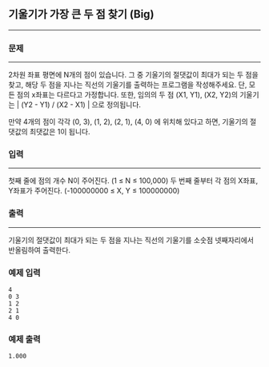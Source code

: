## 기울기가 가장 큰 두 점 찾기 (Big)
***
### 문제
***
2차원 좌표 평면에 N개의 점이 있습니다. 그 중 기울기의 절댓값이 최대가 되는 두 점을 찾고, 해당 두 점을 지나는 직선의 기울기를 출력하는 프로그램을 작성해주세요. 단, 모든 점의 x좌표는 다르다고 가정합니다. 또한, 임의의 두 점 (X1, Y1), (X2, Y2)의 기울기는 | (Y2 - Y1) / (X2 - X1) | 으로 정의됩니다.

만약 4개의 점이 각각 (0, 3), (1, 2), (2, 1), (4, 0) 에 위치해 있다고 하면, 기울기의 절댓값의 최댓값은 1이 됩니다.

### 입력
***
첫째 줄에 점의 개수 N이 주어진다. (1 ≤ N ≤ 100,000) 두 번째 줄부터 각 점의 X좌표, Y좌표가 주어진다. (-100000000 ≤ X, Y ≤ 100000000) 
 

### 출력
***
기울기의 절댓값이 최대가 되는 두 점을 지나는 직선의 기울기를 소숫점 넷째자리에서 반올림하여 출력한다.

### 예제 입력
```
4
0 3
1 2
2 1
4 0
```
### 예제 출력
```
1.000
```